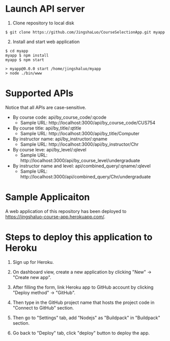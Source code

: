 # Launch API server
1. Clone repository to local disk
```
$ git clone https://github.com/JingshaLuo/CourseSelectionApp.git myapp
```

2. Install and start web application
```
$ cd myapp
myapp $ npm install
myapp $ npm start

> myapp@0.0.0 start /home/jingshaluo/myapp
> node ./bin/www
```

# Supported APIs

Notice that all APIs are case-sensitive.
- By course code: api/by_course_code/:qcode
    - Sample URL: http://localhost:3000/api/by_course_code/CUS754
- By course title: api/by_title/:qtitle
    - Sample URL: http://localhost:3000/api/by_title/Computer
- By instructor name: api/by_instructor/:qname
    - Sample URL: http://localhost:3000/api/by_instructor/Chr
- By course leve: api/by_level/:qlevel
    - Sample URL: http://localhost:3000/api/by_course_level/undergraduate
- By instructor name and level: api/combined_query/:qname/:qlevel
    - Sample URL: http://localhost:3000/api/combined_query/Chr/undergraduate

# Sample Applicaiton
A web application of this repository has been deployed to https://jingshaluo-course-app.herokuapp.com/.

# Steps to deploy this application to Heroku
1. Sign up for Heroku.

2. On dashboard view, create a new application by clicking "New" -> "Create new app".

3. After filling the form, link Heroku app to GitHub account by clicking "Deploy method" -> "GitHub".

4. Then type in the GitHub project name that hosts the project code in "Connect to GitHub" section.

5. Then go to "Settings" tab, add "Nodejs" as "Buildpack" in "Buildpack" section.

6. Go back to "Deploy" tab, click "deploy" button to deploy the app.
